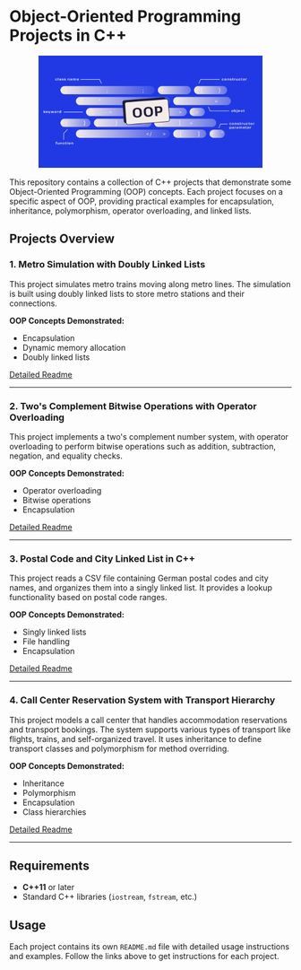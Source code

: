 # Object-Oriented Programming Projects in C++

<div align="center">
  <img src="OOP.jpg" width="400"/>
</div>

This repository contains a collection of C++ projects that demonstrate some Object-Oriented Programming (OOP) concepts. Each project focuses on a specific aspect of OOP, providing practical examples for encapsulation, inheritance, polymorphism, operator overloading, and linked lists.

## Projects Overview

### 1. **Metro Simulation with Doubly Linked Lists**
This project simulates metro trains moving along metro lines. The simulation is built using doubly linked lists to store metro stations and their connections.

**OOP Concepts Demonstrated:**
- Encapsulation
- Dynamic memory allocation
- Doubly linked lists

[Detailed Readme](./metro_simulation/README.md)

---

### 2. **Two's Complement Bitwise Operations with Operator Overloading**
This project implements a two's complement number system, with operator overloading to perform bitwise operations such as addition, subtraction, negation, and equality checks.

**OOP Concepts Demonstrated:**
- Operator overloading
- Bitwise operations
- Encapsulation

[Detailed Readme](./twos_complement_operations/README.md)

---

### 3. **Postal Code and City Linked List in C++**
This project reads a CSV file containing German postal codes and city names, and organizes them into a singly linked list. It provides a lookup functionality based on postal code ranges.

**OOP Concepts Demonstrated:**
- Singly linked lists
- File handling
- Encapsulation

[Detailed Readme](./postal_code_linked_list/README.md)

---

### 4. **Call Center Reservation System with Transport Hierarchy**
This project models a call center that handles accommodation reservations and transport bookings. The system supports various types of transport like flights, trains, and self-organized travel. It uses inheritance to define transport classes and polymorphism for method overriding.

**OOP Concepts Demonstrated:**
- Inheritance
- Polymorphism
- Encapsulation
- Class hierarchies

[Detailed Readme](./call_center_reservation/README.md)

---

## Requirements

- **C++11** or later
- Standard C++ libraries (`iostream`, `fstream`, etc.)

## Usage

Each project contains its own `README.md` file with detailed usage instructions and examples. Follow the links above to get instructions for each project.


